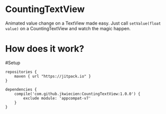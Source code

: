 # CountingTextView
Animated value change on a TextView made easy. Just call ```setValue(float value)``` on a CountingTextView and watch the magic happen.

# How does it work?



#Setup
```
repositories {
    maven { url "https://jitpack.io" }
}

dependencies {
    compile('com.github.jkwiecien:CountingTextView:1.0.0') {
        exclude module: 'appcompat-v7'
    }
}
```

